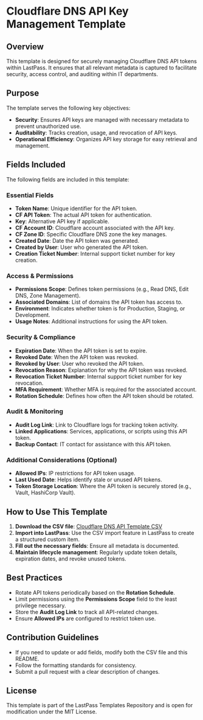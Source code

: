 # Cloudflare DNS API Key Management Template

## Overview

This template is designed for securely managing Cloudflare DNS API tokens within LastPass. It ensures that all relevant metadata is captured to facilitate security, access control, and auditing within IT departments.

## Purpose

The template serves the following key objectives:

- **Security**: Ensures API keys are managed with necessary metadata to prevent unauthorized use.
- **Auditability**: Tracks creation, usage, and revocation of API keys.
- **Operational Efficiency**: Organizes API key storage for easy retrieval and management.

## Fields Included

The following fields are included in this template:

### **Essential Fields**

- **Token Name**: Unique identifier for the API token.
- **CF API Token**: The actual API token for authentication.
- **Key**: Alternative API key if applicable.
- **CF Account ID**: Cloudflare account associated with the API key.
- **CF Zone ID**: Specific Cloudflare DNS zone the key manages.
- **Created Date**: Date the API token was generated.
- **Created by User**: User who generated the API token.
- **Creation Ticket Number**: Internal support ticket number for key creation.

### **Access & Permissions**

- **Permissions Scope**: Defines token permissions (e.g., Read DNS, Edit DNS, Zone Management).
- **Associated Domains**: List of domains the API token has access to.
- **Environment**: Indicates whether token is for Production, Staging, or Development.
- **Usage Notes**: Additional instructions for using the API token.

### **Security & Compliance**

- **Expiration Date**: When the API token is set to expire.
- **Revoked Date**: When the API token was revoked.
- **Revoked by User**: User who revoked the API token.
- **Revocation Reason**: Explanation for why the API token was revoked.
- **Revocation Ticket Number**: Internal support ticket number for key revocation.
- **MFA Requirement**: Whether MFA is required for the associated account.
- **Rotation Schedule**: Defines how often the API token should be rotated.

### **Audit & Monitoring**

- **Audit Log Link**: Link to Cloudflare logs for tracking token activity.
- **Linked Applications**: Services, applications, or scripts using this API token.
- **Backup Contact**: IT contact for assistance with this API token.

### **Additional Considerations (Optional)**

- **Allowed IPs**: IP restrictions for API token usage.
- **Last Used Date**: Helps identify stale or unused API tokens.
- **Token Storage Location**: Where the API token is securely stored (e.g., Vault, HashiCorp Vault).

## How to Use This Template

1. **Download the CSV file**: [Cloudflare DNS API Template CSV](cloudflare_dns_api_template_updated.csv)
2. **Import into LastPass**: Use the CSV import feature in LastPass to create a structured custom item.
3. **Fill out the necessary fields**: Ensure all metadata is documented.
4. **Maintain lifecycle management**: Regularly update token details, expiration dates, and revoke unused tokens.

## Best Practices

- Rotate API tokens periodically based on the **Rotation Schedule**.
- Limit permissions using the **Permissions Scope** field to the least privilege necessary.
- Store the **Audit Log Link** to track all API-related changes.
- Ensure **Allowed IPs** are configured to restrict token use.

## Contribution Guidelines

- If you need to update or add fields, modify both the CSV file and this README.
- Follow the formatting standards for consistency.
- Submit a pull request with a clear description of changes.

## License

This template is part of the LastPass Templates Repository and is open for modification under the MIT License.
